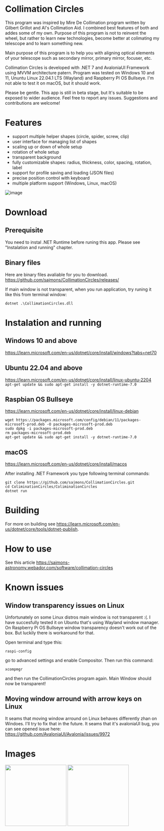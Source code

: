 # Collimation Circles

This program was inspired by Mire De Collimation program written by Gilbert Grillot and Al's Collimation Aid. I combined best features of both and addes some of my own. Purpose of this program is not to reinvent the wheel, but rather to learn new technologies, become better at colimating my telescope and to learn something new.

Main purpose of this program is to help you with aligning optical elements of your telescope such as secondary mirror, primary mirror, focuser, etc.

Collimation Circles is developed with .NET 7 and AvaloniaUI Framework using MVVM architecture patern. Program was tested on Windows 10 and 11, Ununtu Linux 22.04.1 LTS (Wayland) and Raspberry PI OS Bullseye. I'm not able to test it on macOS, but it should work.

Please be gentle. This app is still in beta stage, but It's suitable to be exposed to wider audience. Feel free to report any issues. 
Suggestions and contributions are welcome!

# Features

- support multiple helper shapes (circle, spider, screw, clip)
- user interface for managing list of shapes
- scaling up or down of whole setup
- rotation of whole setup
- transparent background
- fully customizable shapes: radius, thickness, color, spacing, rotation, label
- support for profile saving and loading (JSON files)
- precise position control with keyboard
- multiple platform support (Windows, Linux, macOS)

![image](https://github.com/sajmons/CollimationCircles/assets/7437280/ba8ada94-454c-4d6d-beaa-f90f1bf152a5)

# Download

## Prerequisite
You need to instal .NET Runtime before runing this app. Please see "Instalation and running" chapter.

## Binary files
Here are binary files avaliable for you to download.
https://github.com/sajmons/CollimationCircles/releases/

If main window is not transparent, when you run application, try runing it like this from terminal window:
```
dotnet .\CollimationCircles.dll
```

# Instalation and running

## Windows 10 and above
https://learn.microsoft.com/en-us/dotnet/core/install/windows?tabs=net70

## Ubuntu 22.04 and above
https://learn.microsoft.com/en-us/dotnet/core/install/linux-ubuntu-2204
```apt-get update && sudo apt-get install -y dotnet-runtime-7.0```

## Raspbian OS Bullseye
https://learn.microsoft.com/en-us/dotnet/core/install/linux-debian
```
wget https://packages.microsoft.com/config/debian/11/packages-microsoft-prod.deb -O packages-microsoft-prod.deb
sudo dpkg -i packages-microsoft-prod.deb
rm packages-microsoft-prod.deb
apt-get update && sudo apt-get install -y dotnet-runtime-7.0
```

## macOS
https://learn.microsoft.com/en-us/dotnet/core/install/macos

After installing .NET Framework you type following terminal commands:
```
git clone https://github.com/sajmons/CollimationCircles.git
cd ColiminationCircles/ColiminationCircles
dotnet run
```

# Building

For more on building see https://learn.microsoft.com/en-us/dotnet/core/tools/dotnet-publish.

# How to use

See this article https://saimons-astronomy.webador.com/software/collimation-circles

# Known issues

## Window transparency issues on Linux

Unfortunately on some Linux distros main window is not transparent :(. I have succesfully tested it on Ubuntu that's using Wayland window manager. On Raspberry Pi OS Bullseye window transparency doesn't work out of the box. But luckily there is workaround for that.

Open terminal and type this:
```
raspi-config
```
go to advanced settings and enable Compositor. Then run this command:
```
xcompmgr
```
and then run the CollimationCircles program again. Main Window should now be transparent!

## Moving window arround with arrow keys on Linux
It seams that moving window arround on Linux behaves differently zhan on Windoes. I'll try to fix that in the future.
It seams that it's avaloniaUI bug, you can see opened issue here: https://github.com/AvaloniaUI/Avalonia/issues/9972

# Images
<img src="https://user-images.githubusercontent.com/7437280/208643785-17b1460f-667d-4dd6-9172-5b57da3a6d44.png" height="200">&nbsp;<img src="https://user-images.githubusercontent.com/7437280/208879028-0598352c-82e1-4c58-b43b-262e6a011d21.png" height="200">
